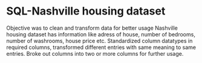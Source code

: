 # SQL-Nashville housing dataset
Objective was to clean and transform data for better usage
Nashville housing dataset has information like adress of house, number of bedrooms, number of washrooms, house price etc.
Standardized column datatypes in required columns, transformed different entries with same meaning to same entries.
Broke out columns into two or more columns for further usage.

